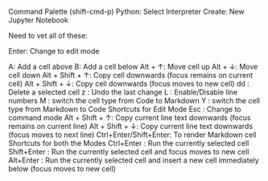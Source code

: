 
Command Palette (shift-cmd-p)
Python: Select Interpreter
Create: New Jupyter Notebook


Need to vet all of these:

Enter: Change to edit mode

A: Add a cell above
B: Add a cell below
Alt + ↑: Move cell up
Alt + ↓: Move cell down
Alt + Shift + ↑: Copy cell downwards (focus remains on current cell)
Alt + Shift + ↓: Copy cell downwards (focus moves to new cell)
dd : Delete a selected cell
z : Undo the last change
L : Enable/Disable line numbers
M : switch the cell type from Code to Markdown
Y : switch the cell type from Markdown to Code
Shortcuts for Edit Mode
Esc : Change to command mode
Alt + Shift + ↑: Copy current line text downwards (focus remains on current line)
Alt + Shift + ↓: Copy current line text downwards (focus moves to next line)
Ctrl+Enter/Shift+Enter: To render Markdown cell
Shortcuts for both the Modes
Ctrl+Enter : Run the currently selected cell
Shift+Enter : Run the currently selected cell and focus moves to new cell
Alt+Enter : Run the currently selected cell and insert a new cell immediately below (focus moves to new cell)
